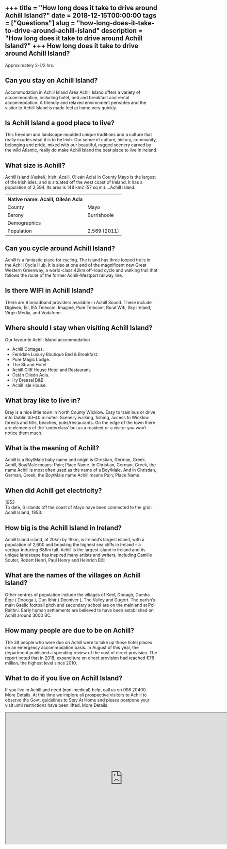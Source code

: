+++
title = "How long does it take to drive around Achill Island?"
date = 2018-12-15T00:00:00
tags = ["Questions"]
slug = "how-long-does-it-take-to-drive-around-achill-island"
description = "How long does it take to drive around Achill Island?"
+++
How long does it take to drive around Achill Island?
----------------------------------------------------

Approximately 2-1/2 hrs.

Can you stay on Achill Island?
------------------------------

Accommodation in Achill Island Area Achill Island offers a variety of accommodation, including hotel, bed and breakfast and rental accommodation. A friendly and relaxed environment pervades and the visitor to Achill Island is made feel at home very quickly.

Is Achill Island a good place to live?
--------------------------------------

This freedom and landscape moulded unique traditions and a culture that really exudes what it is to be Irish. Our sense of culture, history, community, belonging and pride, mixed with our beautiful, rugged scenery carved by the wild Atlantic, really do make Achill Island the best place to live in Ireland.

What size is Achill?
--------------------

Achill Island (/ˈækəl/; Irish: Acaill, Oileán Acla) in County Mayo is the largest of the Irish isles, and is situated off the west coast of Ireland. It has a population of 2,594. Its area is 148 km2 (57 sq mi)….Achill Island.

<table><tr><th>Native name: Acaill, Oileán Acla</th></tr><tr><td>County</td><td>Mayo</td></tr><tr><td>Barony</td><td>Burrishoole</td></tr><tr><td>Demographics</td></tr><tr><td>Population</td><td>2,569 (2011)</td></tr></table>

Can you cycle around Achill Island?
-----------------------------------

Achill is a fantastic place for cycling. The island has three looped trails in the Achill Cycle Hub. It is also at one end of the magnificent new Great Western Greenway, a world-class 42km off-road cycle and walking trail that follows the route of the former Achill-Westport railway line.

Is there WIFI in Achill Island?
-------------------------------

There are 9 broadband providers available in Achill Sound. These include Digiweb, Eir, IFA Telecom, Imagine, Pure Telecom, Rural Wifi, Sky Ireland, Virgin Media, and Vodafone.

Where should I stay when visiting Achill Island?
------------------------------------------------

Our favourite Achill Island accommodation

- Achill Cottages.
- Ferndale Luxury Boutique Bed &amp; Breakfast.
- Pure Magic Lodge.
- The Strand Hotel.
- Achill Cliff House Hotel and Restaurant.
- Óstán Oileán Acla.
- Hy Breasal B&amp;B.
- Achill Isle House.

What bray like to live in?
--------------------------

Bray is a nice little town in North County Wicklow. Easy to train bus or drive into Dublin 30–40 minutes. Scenery walking, fishing, access to Wicklow forests and hills, beaches, pubs/restaurants. On the edge of the town there are elements of the ‘underclass’ but as a resident or a visitor you won’t notice them much.

What is the meaning of Achill?
------------------------------

Achill is a Boy/Male baby name and origin is Christian, German, Greek. Achill, Boy/Male means: Pain; Place Name. In Christian, German, Greek, the name Achill is most often used as the name of a Boy/Male. And in Christian, German, Greek, the Boy/Male name Achill means Pain; Place Name.

When did Achill get electricity?
--------------------------------

1953  
To date, 6 islands off the coast of Mayo have been connected to the grid: Achill Island, 1953.

How big is the Achill Island in Ireland?
----------------------------------------

Achill Island island, at 20km by 19km, is Ireland’s largest island, with a population of 2,600 and boasting the highest sea cliffs in Ireland – a vertigo-inducing 688m tall. Achill is the largest island in Ireland and its unique landscape has inspired many artists and writers, including Camille Souter, Robert Henri, Paul Henry and Heinrich Böll.

What are the names of the villages on Achill Island?
----------------------------------------------------

Other centres of population include the villages of Keel, Dooagh, Dumha Éige ( Dooega ), Dún Ibhir ( Dooniver ), The Valley and Dugort. The parish’s main Gaelic football pitch and secondary school are on the mainland at Poll Raithní. Early human settlements are believed to have been established on Achill around 3000 BC.

How many people are due to be on Achill?
----------------------------------------

The 38 people who were due on Achill were to take up those hotel places on an emergency accommodation basis. In August of this year, the department published a spending review of the cost of direct provision. The report noted that in 2018, expenditure on direct provision had reached €78 million, the highest level since 2010.

What to do if you live on Achill Island?
----------------------------------------

If you live in Achill and need (non-medical) help, call us on 098 20400. More Details. At this time we implore all prospective visitors to Achill to observe the Govt. guidelines to Stay At Home and please postpone your visit until restrictions have been lifted. More Details.

<iframe allow="accelerometer; autoplay; clipboard-write; encrypted-media; gyroscope; picture-in-picture" allowfullscreen="" class="__youtube_prefs__  epyt-is-override  no-lazyload" data-no-lazy="1" data-origheight="433" data-origwidth="770" data-skipgform_ajax_framebjll="" height="433" id="_ytid_50311" loading="lazy" src="https://www.youtube.com/embed/jMfDvPa8lkw?enablejsapi=1&autoplay=0&cc_load_policy=0&cc_lang_pref=&iv_load_policy=1&loop=0&modestbranding=0&rel=1&fs=1&playsinline=0&autohide=2&theme=dark&color=red&controls=1&" title="YouTube player" width="770"></iframe>